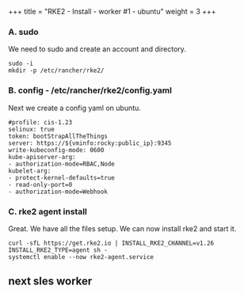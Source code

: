 +++
title = "RKE2 - Install - worker #1 - ubuntu"
weight = 3
+++

### **A. sudo**

We need to sudo and create an account and directory.

```ctr:ubuntu
sudo -i
mkdir -p /etc/rancher/rke2/
```

### **B. config - /etc/rancher/rke2/config.yaml**

Next we create a config yaml on ubuntu.

```file:yaml:/etc/rancher/rke2/config.yaml:ubuntu
#profile: cis-1.23
selinux: true
token: bootStrapAllTheThings
server: https://${vminfo:rocky:public_ip}:9345
write-kubeconfig-mode: 0600
kube-apiserver-arg:
- authorization-mode=RBAC,Node
kubelet-arg:
- protect-kernel-defaults=true
- read-only-port=0
- authorization-mode=Webhook
```

### **C. rke2 agent install**

Great. We have all the files setup. We can now install rke2 and start it.

```ctr:ubuntu
curl -sfL https://get.rke2.io | INSTALL_RKE2_CHANNEL=v1.26 INSTALL_RKE2_TYPE=agent sh - 
systemctl enable --now rke2-agent.service
```

## **next sles worker**
